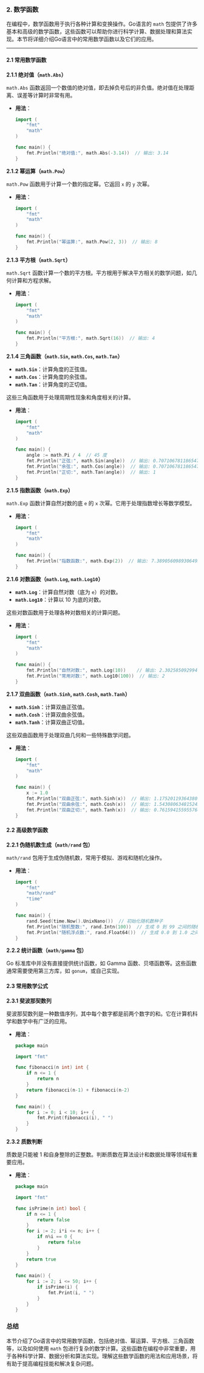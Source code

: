 ### 2. 数学函数

在编程中，数学函数用于执行各种计算和变换操作。Go语言的 `math` 包提供了许多基本和高级的数学函数，这些函数可以帮助你进行科学计算、数据处理和算法实现。本节将详细介绍Go语言中的常用数学函数以及它们的应用。

---

#### 2.1 常用数学函数

**2.1.1 绝对值（`math.Abs`）**

`math.Abs` 函数返回一个数值的绝对值，即去掉负号后的非负值。绝对值在处理距离、误差等计算时非常有用。

- **用法**：
  ```go
  import (
      "fmt"
      "math"
  )

  func main() {
      fmt.Println("绝对值:", math.Abs(-3.14))  // 输出: 3.14
  }
  ```

**2.1.2 幂运算（`math.Pow`）**

`math.Pow` 函数用于计算一个数的指定幂。它返回 `x` 的 `y` 次幂。

- **用法**：
  ```go
  import (
      "fmt"
      "math"
  )

  func main() {
      fmt.Println("幂运算:", math.Pow(2, 3))  // 输出: 8
  }
  ```

**2.1.3 平方根（`math.Sqrt`）**

`math.Sqrt` 函数计算一个数的平方根。平方根用于解决平方相关的数学问题，如几何计算和方程求解。

- **用法**：
  ```go
  import (
      "fmt"
      "math"
  )

  func main() {
      fmt.Println("平方根:", math.Sqrt(16))  // 输出: 4
  }
  ```

**2.1.4 三角函数（`math.Sin`, `math.Cos`, `math.Tan`）**

- **`math.Sin`**：计算角度的正弦值。
- **`math.Cos`**：计算角度的余弦值。
- **`math.Tan`**：计算角度的正切值。

这些三角函数用于处理周期性现象和角度相关的计算。

- **用法**：
  ```go
  import (
      "fmt"
      "math"
  )

  func main() {
      angle := math.Pi / 4  // 45 度
      fmt.Println("正弦:", math.Sin(angle))  // 输出: 0.7071067811865476
      fmt.Println("余弦:", math.Cos(angle))  // 输出: 0.7071067811865476
      fmt.Println("正切:", math.Tan(angle))  // 输出: 1
  }
  ```

**2.1.5 指数函数（`math.Exp`）**

`math.Exp` 函数计算自然对数的底 `e` 的 `x` 次幂。它用于处理指数增长等数学模型。

- **用法**：
  ```go
  import (
      "fmt"
      "math"
  )

  func main() {
      fmt.Println("指数函数:", math.Exp(2))  // 输出: 7.3890560989306495
  }
  ```

**2.1.6 对数函数（`math.Log`, `math.Log10`）**

- **`math.Log`**：计算自然对数（底为 `e`）的对数。
- **`math.Log10`**：计算以 10 为底的对数。

这些对数函数用于处理各种对数相关的计算问题。

- **用法**：
  ```go
  import (
      "fmt"
      "math"
  )

  func main() {
      fmt.Println("自然对数:", math.Log(10))    // 输出: 2.302585092994046
      fmt.Println("常用对数:", math.Log10(100))  // 输出: 2
  }
  ```

**2.1.7 双曲函数（`math.Sinh`, `math.Cosh`, `math.Tanh`）**

- **`math.Sinh`**：计算双曲正弦值。
- **`math.Cosh`**：计算双曲余弦值。
- **`math.Tanh`**：计算双曲正切值。

这些双曲函数用于处理双曲几何和一些特殊数学问题。

- **用法**：
  ```go
  import (
      "fmt"
      "math"
  )

  func main() {
      x := 1.0
      fmt.Println("双曲正弦:", math.Sinh(x))  // 输出: 1.1752011936438014
      fmt.Println("双曲余弦:", math.Cosh(x))  // 输出: 1.5430806348152437
      fmt.Println("双曲正切:", math.Tanh(x))  // 输出: 0.7615941559557649
  }
  ```

#### 2.2 高级数学函数

**2.2.1 伪随机数生成（`math/rand` 包）**

`math/rand` 包用于生成伪随机数，常用于模拟、游戏和随机化操作。

- **用法**：
  ```go
  import (
      "fmt"
      "math/rand"
      "time"
  )

  func main() {
      rand.Seed(time.Now().UnixNano())  // 初始化随机数种子
      fmt.Println("随机整数:", rand.Intn(100))  // 生成 0 到 99 之间的随机整数
      fmt.Println("随机浮点数:", rand.Float64())  // 生成 0.0 到 1.0 之间的随机浮点数
  }
  ```

**2.2.2 统计函数（`math/gamma` 包）**

Go 标准库中并没有直接提供统计函数，如 Gamma 函数、贝塔函数等。这些函数通常需要使用第三方库，如 `gonum`，或自己实现。

#### 2.3 常用数学公式

**2.3.1 斐波那契数列**

斐波那契数列是一种数值序列，其中每个数字都是前两个数字的和。它在计算机科学和数学中有广泛的应用。

- **用法**：
  ```go
  package main

  import "fmt"

  func fibonacci(n int) int {
      if n <= 1 {
          return n
      }
      return fibonacci(n-1) + fibonacci(n-2)
  }

  func main() {
      for i := 0; i < 10; i++ {
          fmt.Print(fibonacci(i), " ")
      }
  }
  ```

**2.3.2 质数判断**

质数是只能被 1 和自身整除的正整数。判断质数在算法设计和数据处理等领域有重要应用。

- **用法**：
  ```go
  package main

  import "fmt"

  func isPrime(n int) bool {
      if n <= 1 {
          return false
      }
      for i := 2; i*i <= n; i++ {
          if n%i == 0 {
              return false
          }
      }
      return true
  }

  func main() {
      for i := 2; i <= 50; i++ {
          if isPrime(i) {
              fmt.Print(i, " ")
          }
      }
  }
  ```

### 总结

本节介绍了Go语言中的常用数学函数，包括绝对值、幂运算、平方根、三角函数等，以及如何使用 `math` 包进行复杂的数学计算。这些函数在编程中非常重要，用于各种科学计算、数据分析和算法实现。理解这些数学函数的用法和应用场景，将有助于提高编程技能和解决复杂问题。